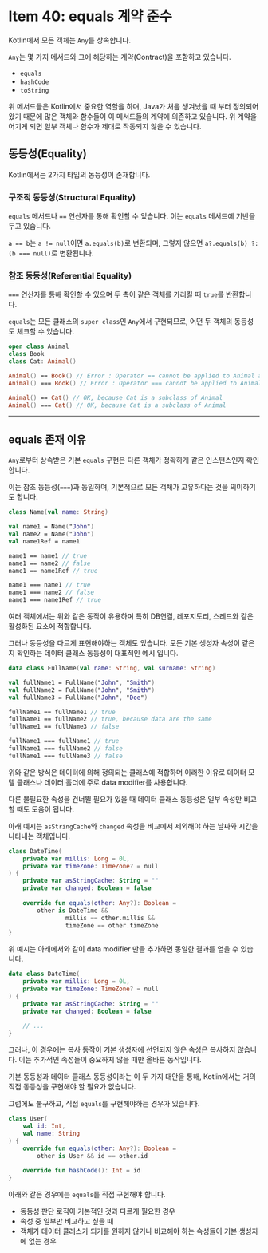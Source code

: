 # Item 40: equals 계약 준수

Kotlin에서 모든 객체는 `Any`를 상속합니다.

`Any`는 몇 가지 메서드와 그에 해당하는 계약(Contract)을 포함하고 있습니다.

- `equals`
- `hashCode` 
- `toString`

위 메서드들은 Kotlin에서 중요한 역할을 하며, Java가 처음 생겨났을 때 부터 정의되어 왔기 때문에 많은 객체와 함수들이 이 메서드들의 계약에 의존하고 있습니다.
위 계약을 어기게 되면 일부 객체나 함수가 제대로 작동되지 않을 수 있습니다.

## 동등성(Equality)

Kotlin에서는 2가지 타입의 동등성이 존재합니다.

### 구조적 동등성(Structural Equality)

`equals` 메서드나 `==` 연산자를 통해 확인할 수 있습니다. 이는 `equals` 메서드에 기반을 두고 있습니다.

`a == b`는 `a != null`이면 `a.equals(b)`로 변환되며, 그렇지 않으면 `a?.equals(b) ?: (b === null)`로 변환됩니다.

### 참조 동등성(Referential Equality)

`===` 연산자를 통해 확인할 수 있으며 두 측이 같은 객체를 가리킬 때 `true`를 반환합니다.

`equals`는 모든 클래스의 `super class`인 `Any`에서 구현되므로, 어떤 두 객체의 동등성도 체크할 수 있습니다.

```kotlin
open class Animal
class Book
class Cat: Animal()

Animal() == Book() // Error : Operator == cannot be applied to Animal and Book
Animal() === Book() // Error : Operator === cannot be applied to Animal and Book

Animal() == Cat() // OK, because Cat is a subclass of Animal
Animal() === Cat() // OK, because Cat is a subclass of Animal
```

---

## equals 존재 이유

`Any`로부터 상속받은 기본 `equals` 구현은 다른 객체가 정확하게 같은 인스턴스인지 확인합니다.

이는 참조 동등성(`===`)과 동일하며, 기본적으로 모든 객체가 고유하다는 것을 의미하기도 합니다.

```kotlin
class Name(val name: String)

val name1 = Name("John")
val name2 = Name("John")
val name1Ref = name1

name1 == name1 // true
name1 == name2 // false
name1 == name1Ref // true

name1 === name1 // true
name1 === name2 // false
name1 === name1Ref // true
```

여러 객체에서는 위와 같은 동작이 유용하며 특히 DB연결, 레포지토리, 스레드와 같은 활성화된 요소에 적합합니다.

그러나 동등성을 다르게 표현해야하는 객체도 있습니다. 모든 기본 생성자 속성이 같은지 확인하는 데이터 클래스 동등성이 대표적인 예시 입니다.

```kotlin
data class FullName(val name: String, val surname: String)

val fullName1 = FullName("John", "Smith")
val fullName2 = FullName("John", "Smith")
val fullName3 = FullName("John", "Doe")

fullName1 == fullName1 // true
fullName1 == fullName2 // true, because data are the same
fullName1 == fullName3 // false

fullName1 === fullName1 // true
fullName1 === fullName2 // false
fullName1 === fullName3 // false
```

위와 같은 방식은 데이터에 의해 정의되는 클래스에 적합하며 이러한 이유로 데이터 모델 클래스나 데이터 홀더에 주로 data modifier를 사용합니다.

다른 불필요한 속성을 건너뛸 필요가 있을 때 데이터 클래스 동등성은 일부 속성만 비교할 때도 도움이 됩니다.

아래 예시는 `asStringCache`와 `changed` 속성을 비교에서 제외해야 하는 날짜와 시간을 나타내는 객체입니다.

```kotlin
class DateTime(
    private var millis: Long = 0L,
    private var timeZone: TimeZone? = null
) {
    private var asStringCache: String = ""
    private var changed: Boolean = false
    
    override fun equals(other: Any?): Boolean =
        other is DateTime && 
                millis == other.millis &&
                timeZone == other.timeZone
}
```

위 예시는 아래에서와 같이 data modifier 만을 추가하면 동일한 결과를 얻을 수 있습니다.

```kotlin
data class DateTime(
    private var millis: Long = 0L,
    private var timeZone: TimeZone? = null
) {
    private var asStringCache: String = ""
    private var changed: Boolean = false
   
    // ...
}
```

그러나, 이 경우에는 복사 동작이 기본 생성자에 선언되지 않은 속성은 복사하지 않습니다. 이는 추가적인 속성들이 중요하지 않을 때만 올바른 동작입니다.

기본 동등성과 데이터 클래스 동등성이라는 이 두 가지 대안을 통해, Kotlin에서는 거의 직접 동등성을 구현해야 할 필요가 없습니다.

그럼에도 불구하고, 직접 `equals`를 구현해야하는 경우가 있습니다.

```kotlin
class User(
    val id: Int,
    val name: String
) {
    override fun equals(other: Any?): Boolean = 
        other is User && id == other.id
    
    override fun hashCode(): Int = id
}
```

아래와 같은 경우에는 `equals`를 직접 구현해야 합니다.
- 동등성 판단 로직이 기본적인 것과 다르게 필요한 경우
- 속성 중 일부만 비교하고 싶을 때 
- 객체가 데이터 클래스가 되기를 원하지 않거나 비교해야 하는 속성들이 기본 생성자에 없는 경우